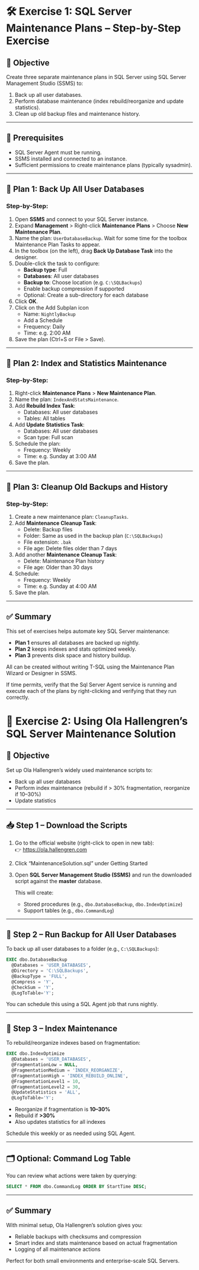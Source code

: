
# 🛠️ Exercise 1: SQL Server Maintenance Plans – Step-by-Step Exercise

## 🎯 Objective

Create three separate maintenance plans in SQL Server using SQL Server Management Studio (SSMS) to:

1. Back up all user databases.
2. Perform database maintenance (index rebuild/reorganize and update statistics).
3. Clean up old backup files and maintenance history.

---

## 🧩 Prerequisites

- SQL Server Agent must be running.
- SSMS installed and connected to an instance.
- Sufficient permissions to create maintenance plans (typically sysadmin).

---

## 🔹 Plan 1: Back Up All User Databases

### Step-by-Step:

1. Open **SSMS** and connect to your SQL Server instance.
2. Expand **Management** > Right-click **Maintenance Plans** > Choose **New Maintenance Plan**.
3. Name the plan: `UserDatabaseBackup`. Wait for some time for the toolbox Maintenance Plan Tasks to appear.
4. In the toolbox (on the left), drag **Back Up Database Task** into the designer.
5. Double-click the task to configure:
   - **Backup type**: Full
   - **Databases**: All user databases
   - **Backup to**: Choose location (e.g. `C:\SQLBackups`)
   - Enable backup compression if supported
   - Optional: Create a sub-directory for each database
6. Click **OK**.
7. Click on the Add Subplan icon 
   - Name: `NightlyBackup`
   - Add a Schedule
   - Frequency: Daily
   - Time: e.g. 2:00 AM
8. Save the plan (Ctrl+S or File > Save).

---

## 🔹 Plan 2: Index and Statistics Maintenance

### Step-by-Step:

1. Right-click **Maintenance Plans** > **New Maintenance Plan**.
2. Name the plan: `IndexAndStatsMaintenance`.
3. Add **Rebuild Index Task**:
   - Databases: All user databases
   - Tables: All tables
4. Add **Update Statistics Task**:
   - Databases: All user databases
   - Scan type: Full scan 
5. Schedule the plan:
   - Frequency: Weekly
   - Time: e.g. Sunday at 3:00 AM
6. Save the plan.

---

## 🔹 Plan 3: Cleanup Old Backups and History

### Step-by-Step:

1. Create a new maintenance plan: `CleanupTasks`.
2. Add **Maintenance Cleanup Task**:
   - Delete: Backup files
   - Folder: Same as used in the backup plan (`C:\SQLBackups`)
   - File extension: `.bak`
   - File age: Delete files older than 7 days
3. Add another **Maintenance Cleanup Task**:
   - Delete: Maintenance Plan history
   - File age: Older than 30 days
4. Schedule:
   - Frequency: Weekly
   - Time: e.g. Sunday at 4:00 AM
5. Save the plan.

---

## ✅ Summary

This set of exercises helps automate key SQL Server maintenance:

- **Plan 1** ensures all databases are backed up nightly.
- **Plan 2** keeps indexes and stats optimized weekly.
- **Plan 3** prevents disk space and history buildup.

All can be created without writing T-SQL using the Maintenance Plan Wizard or Designer in SSMS.

If time permits, verify that the Sql Server Agent service is running and execute each of the plans by right-clicking and verifying that they run correctly.



# 🔧 Exercise 2: Using Ola Hallengren’s SQL Server Maintenance Solution

## 🎯 Objective

Set up Ola Hallengren’s widely used maintenance scripts to:

- Back up all user databases
- Perform index maintenance (rebuild if > 30% fragmentation, reorganize if 10–30%)
- Update statistics

---

## 📥 Step 1 – Download the Scripts

1. Go to the official website (right-click to open in new tab):  
   👉 <a href="https://ola.hallengren.com" target="_blank">https://ola.hallengren.com</a>

2. Click  “MaintenanceSolution.sql” under Getting Started

3. Open **SQL Server Management Studio (SSMS)** and run the downloaded script against the **master** database.

   This will create:
   - Stored procedures (e.g., `dbo.DatabaseBackup`, `dbo.IndexOptimize`)
   - Support tables (e.g., `dbo.CommandLog`)
  

---

## 🧪 Step 2 – Run Backup for All User Databases

To back up all user databases to a folder (e.g., `C:\SQLBackups`):

```sql
EXEC dbo.DatabaseBackup
  @Databases = 'USER_DATABASES',
  @Directory = 'C:\SQLBackups',
  @BackupType = 'FULL',
  @Compress = 'Y',
  @CheckSum = 'Y',
  @LogToTable='Y';
```

You can schedule this using a SQL Agent job that runs nightly.

---

## 🔧 Step 3 – Index Maintenance

To rebuild/reorganize indexes based on fragmentation:

```sql
EXEC dbo.IndexOptimize
  @Databases = 'USER_DATABASES',
  @FragmentationLow = NULL,
  @FragmentationMedium = 'INDEX_REORGANIZE',
  @FragmentationHigh = 'INDEX_REBUILD_ONLINE',
  @FragmentationLevel1 = 10,
  @FragmentationLevel2 = 30,
  @UpdateStatistics = 'ALL',
  @LogToTable='Y';
```

- Reorganize if fragmentation is **10–30%**
- Rebuild if **>30%**
- Also updates statistics for all indexes

Schedule this weekly or as needed using SQL Agent.

---

## 🗂️ Optional: Command Log Table

You can review what actions were taken by querying:

```sql
SELECT * FROM dbo.CommandLog ORDER BY StartTime DESC;
```

---

## ✅ Summary

With minimal setup, Ola Hallengren’s solution gives you:

- Reliable backups with checksums and compression
- Smart index and stats maintenance based on actual fragmentation
- Logging of all maintenance actions

Perfect for both small environments and enterprise-scale SQL Servers.


